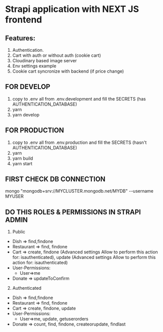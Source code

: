 # Strapi application with NEXT JS frontend

## Features:

1. Authentication.
2. Cart with auth or without auth (cookie cart)
3. Cloudinary based image server
4. Env settings example
5. Cookie cart syncronize with backend (if price change)

## FOR DEVELOP

1. copy to .env all from .env.development and fill the SECRETS (has AUTHENTICATION_DATABASE)
2. yarn
3. yarn develop

## FOR PRODUCTION

1. copy to .env all from .env.production and fill the SECRETS (hasn't AUTHENTICATION_DATABASE)
2. yarn
3. yarn build
4. yarn start

## FIRST CHECK DB CONNECTION

mongo "mongodb+srv://MYCLUSTER.mongodb.net/MYDB" --username MYUSER

## DO THIS ROLES & PERMISSIONS IN STRAPI ADMIN

1. Public

- Dish => find,findone
- Restaurant => find, findone
- Cart => create, findone (Advanced settings Allow to perform this action for: isauthenticated), update (Advanced settings Allow to perform this action for: isauthenticated)
- User-Permissions:
  - User=>me
- Donate => updateToConfirm

2. Authenticated

- Dish => find,findone
- Restaurant => find, findone
- Cart => create, findone, update
- User-Permissions:
  - User=>me, update, getuserorders
- Donate => count, find, findone, createorupdate, findlast
